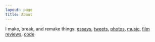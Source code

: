 ```yaml
---
layout: page
title: About
---
```


I make, break, and remake things: [essays](/), [tweets](http://twitter.com/kylealanhale), [photos](http://instagram.com/kylealanhale), [music](http://music.kylealanhale.com/), [film reviews](https://letterboxd.com/kylealanhale/films/reviews/), [code](http://github.com/kylealanhale)
